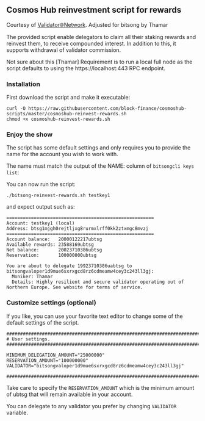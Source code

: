 ## Cosmos Hub reinvestment script for rewards

Courtesy of [Validator🌐Network](https://validator.network).
Adjusted for bitsong by Thamar

The provided script enable delegators to claim all their staking rewards and reinvest them, to receive compounded interest. In addition to this, it supports withdrawal of validator commission.

Not sure about this [Thamar] Requirement is to run a local full node as the script defaults to using the https://localhost:443 RPC endpoint.


### Installation

First download the script and make it executable:
```
curl -O https://raw.githubusercontent.com/block-finance/cosmoshub-scripts/master/cosmoshub-reinvest-rewards.sh
chmod +x cosmoshub-reinvest-rewards.sh
```

### Enjoy the show

The script has some default settings and only requires you to provide the name for the account you wish to work with.

The name must match the output of the NAME: column of `bitsongcli keys list`:  

You can now run the script:
```
./bitsong-reinvest-rewards.sh testkey1
```

and expect output such as:

```
======================================================
Account: testkey1 (local)
Address: btsg1mjgh0rejtljxg8rurmxlrff0kk2ztxmgc8mvzj
======================================================
Account balance:   20000122217ubtsg
Available rewards: 23588169ubtsg
Net balance:       20023710386ubtsg
Reservation:       100000000ubtsg

You are about to delegate 19923710386uabtsg to bitsongvaloper1d9mue6sxrxgcd8rz6cdmeamw4cey3c243ll3gj:
  Moniker: Thamar
  Details: Highly resilient and secure validator operating out of Northern Europe. See website for terms of service.
```

### Customize settings (optional)
If you like, you can use your favorite text editor to change some of the default settings of the script.

```
##############################################################################
# User settings.
##############################################################################

MINIMUM_DELEGATION_AMOUNT="25000000"
RESERVATION_AMOUNT="100000000"
VALIDATOR="bitsongvaloper1d9mue6sxrxgcd8rz6cdmeamw4cey3c243ll3gj"

##############################################################################
```

Take care to specify the `RESERVATION_AMOUNT` which is the minimum amount of ubtsg that will remain available in your account.

You can delegate to any validator you prefer by changing `VALIDATOR` variable.
